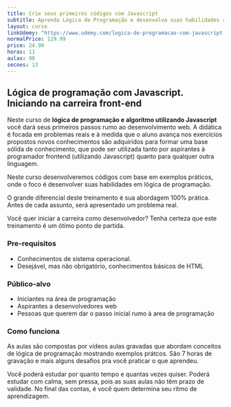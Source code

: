 ```yaml
---
title: Crie seus primeiros códigos com Javascript
subtitle: Aprenda Lógica de Programação e desenvolva suas habilidades resolvendo problemas reais.
layout: curso
linkUdemy: "https://www.udemy.com/logica-de-programacao-com-javascript-iniciando-no-frontend/?couponCode=CP-DESC-20210101"
normalPrice: 129.99
price: 24.90
horas: 11
aulas: 98
secoes: 13
---
```

## Lógica de programação com Javascript. Iniciando na carreira front-end</h2>

Neste curso de <strong>lógica de programação e algorítmo utilizando Javascript</strong> você dará seus primeiros passos rumo ao desenvolvimento web. A didática é focada em problemas reais e à medida que o aluno avança nos exercícios propostos novos conhecimentos são adquiridos para formar uma base sólida de conhecimento, que pode ser utilizada tanto por aspirantes à programador frontend (utilizando Javascript) quanto para qualquer outra linguagem.
			
Neste curso desenvolveremos códigos com base em exemplos práticos, onde o foco é desenvolver suas habilidades em lógica de programação.

O grande diferencial deste treinamento é sua abordagem 100% prática. Antes de cada assunto, será apresentado um problema real.

Você quer iniciar a carreira como desenvolvedor? Tenha certeza que este treinamento é um ótimo ponto de partida.
					
### Pre-requisitos

- Conhecimentos de sistema operacional.
- Desejável, mas não obrigatório, conhecimentos básicos de HTML

### Público-alvo

- Iniciantes na área de programação
- Aspirantes a desenvolvedores web
- Pessoas que querem dar o passo inicial rumo à area de programação

### Como funciona
As aulas são compostas por vídeos aulas gravadas que abordam conceitos de lógica de programação mostrando exemplos prátcos. São 7 horas de gravação e mais alguns desafios pra você praticar o que aprendeu.
				
Você poderá estudar por quanto tempo e quantas vezes quiser. Poderá estudar com calma, sem pressa, pois as suas aulas não têm prazo de validade. No final das contas, é você quem determina seu ritmo de aprendizagem.
